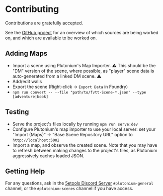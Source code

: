 # Contributing

Contributions are gratefully accepted.

See the [GitHub project](https://github.com/users/TheGiddyLimit/projects/1) for an overview of which sources are being worked on, and which are available to be worked on.

## Adding Maps

- Import a scene using Plutonium's Map Importer. ⚠ This should be the "DM" version of the scene, where possible, as "player" scene data is auto-generated from a linked DM scene. ⚠ 
- Add/edit walls
- Export the scene (Right-click -> `Export Data` in Foundry)
- `npm run convert -- --file "path/to/fvtt-Scene-*.json" --type [adventure|book]`

## Testing

- Serve the project's files locally by running `npm run serve:dev`
- Configure Plutonium's map importer to use your local server: set your "Import (Maps)" -> "Base Scene Repository URL" option to `http://localhost:5002`
- Import a map, and observe the created scene. Note that you may have to refresh between making changes to the project's files, as Plutonium aggressively caches loaded JSON.

## Getting Help

For any questions, ask in the [5etools Discord Server](https://discord.gg/5etools) `#plutonium-general` channel, or the `#plutonium-scenes` channel if you have access.
